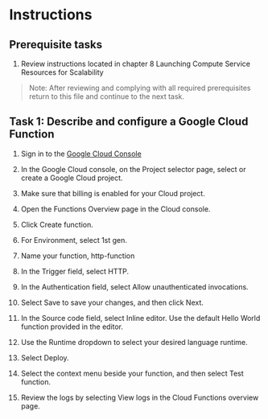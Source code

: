 # Instructions

## Prerequisite tasks

1. Review instructions located in chapter 8 Launching Compute Service Resources for Scalability
> Note: After reviewing and complying with all required prerequisites return to this file and continue to the next task.

## Task 1: Describe and configure a Google Cloud Function

1.	Sign in to the [Google Cloud Console](https://console.cloud.google.com/)

1.	In the Google Cloud console, on the Project selector page, select or create a Google Cloud project.

1.	Make sure that billing is enabled for your Cloud project.

1.	Open the Functions Overview page in the Cloud console.

1.	Click Create function.

1.	For Environment, select 1st gen.

1.	Name your function, http-function

1.	In the Trigger field, select HTTP.

1.	In the Authentication field, select Allow unauthenticated invocations.

1.	Select Save to save your changes, and then click Next.

1.	In the Source code field, select Inline editor. Use the default Hello World function provided in the editor.

1.	Use the Runtime dropdown to select your desired language runtime.

1.	Select Deploy.

1.	Select the context menu beside your function, and then select Test function.

1.	Review the logs by selecting View logs in the Cloud Functions overview page.
